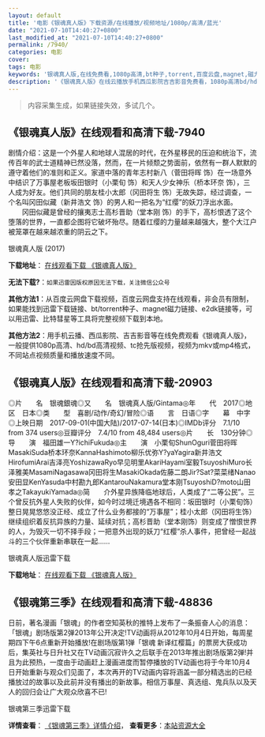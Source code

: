 ```yaml
---
layout: default
title: '电影《银魂真人版》下载资源/在线播放/视频地址/1080p/高清/蓝光'
date: "2021-07-10T14:40:27+0800"
last_modified_at: "2021-07-10T14:40:27+0800"
permalink: /7940/
categories: 电影
cover:
tags: 电影
keywords: '银魂真人版,在线免费看,1080p高清,bt种子,torrent,百度云盘,magnet,磁力链,迅雷下载资源'
description: '《银魂真人版》在线云播放手机西瓜影院吉吉影音免费看，1080p高清bd/hd未删减完整版和tc抢先枪版，mkv/mp4格式，附带bt/torrent种子、magnet/磁力链、百度云盘、网盘资源迅雷下载链接'
---
```


>内容采集生成，如果链接失效，多试几个。


## 《银魂真人版》在线观看和高清下载-7940

剧情介绍：这是一个外星人和地球人混居的时代，在外星移民的压迫和统治下，流传百年的武士道精神已然没落，然而，在一片倾颓之势面前，依然有一群人默默的遵守着他们的准则和正义。家道中落的青年志村新八（菅田将晖 饰）在一场意外中结识了万事屋老板坂田银时（小栗旬 饰）和天人少女神乐（桥本环奈 饰），三人成为好友。他们共同的朋友桂小太郎（冈田将生 饰）无故失踪，经过调查，一个名叫冈田似藏（新井浩文 饰）的男人和一把名为“红缨”的妖刀浮出水面。      　　冈田似藏是曾经的攘夷志士高杉晋助（堂本刚 饰）的手下，高杉恨透了这个堕落的世界，一直都企图将它破坏殆尽。随着红缨的力量越来越强大，整个大江户被笼罩在越来越浓重的阴云之下。


银魂真人版 (2017)

**下载地址**： [在线观看下载 《银魂真人版》](https://www.btbtdy.me/btdy/dy11758.html) 


**无法下载?**：`如果迅雷因版权原因无法下载，关注微信公众号 `

**其他方法1**：从百度云网盘下载视频，百度云网盘支持在线观看，非会员有限制，如果能找到迅雷下载链接、bt/torrent种子、magnet磁力链接、e2dk链接等，可以用迅雷、比特彗星等工具将完整视频下载到本地。

**其他方法2**：用手机云播、西瓜影院、吉吉影音等在线免费观看《银魂真人版》，一般提供1080p高清、hd/bd高清视频、tc抢先版视频，视频为mkv或mp4格式，不同站点视频质量和播放速度不同。


## 《银魂真人版》在线观看和高清下载-20903

◎片　　名　银魂銀魂◎又　　名　银魂真人版/Gintama◎年　　代　2017◎地　　区　日本◎类　　型　喜剧/动作/奇幻/冒险◎语　　言　日语◎字　　幕　中字◎上映日期　2017-09-01(中国大陆)/2017-07-14(日本)◎IMDb评分　7.1/10 from 374 users◎豆瓣评分　7.4/10 from 48,484 users◎片　　长　130分钟◎导　　演　福田雄一Y?ichiFukuda◎主　　演　小栗旬ShunOguri菅田将晖MasakiSuda桥本环奈KannaHashimoto柳乐优弥Y?yaYagira新井浩文HirofumiArai吉泽亮YoshizawaRyo早见明里AkariHayami室毅TsuyoshiMuro长泽雅美MasamiNagasawa冈田将生MasakiOkada佐藤二朗Jir?Sat?菜菜绪Nanao安田显KenYasuda中村勘九郎KantarouNakamura堂本刚TsuyoshiD?moto山田孝之TakayukiYamada◎简　　介外星异族降临地球后，人类成了“二等公民”。三个曾反抗外星人失败的伙伴，如今时过境迁境遇各不相同：坂田银时（小栗旬饰）整日晃晃悠悠没正经、成立了什么业务都接的“万事屋”；桂小太郎（冈田将生饰）继续组织着反抗异族的力量、延续对抗；高杉晋助（堂本刚饰）则变成了憎恨世界的人，为毁灭一切不择手段；一把意外出现的妖刀“红樱”杀人事件，把曾经一起战斗的三个伙伴重新串联在一起……


银魂真人版迅雷下载

**下载地址**： [在线观看下载 《银魂真人版》](https://www.993dy.com//vod-detail-id-27573.html) 


## 《银魂第三季》在线观看和高清下载-48836

日前，著名漫画「银魂」的作者空知英秋的推特上发布了一条振奋人心的消息：「银魂」剧场版第2弹2013年公开决定!TV动画将从2012年10月4日开始，每周星期四下午6点重新开始播放!在剧场版第1弹「银魂 新译红樱篇」的票房大获成功后，集英社与日升社又在TV动画沉寂许久之后联手在2013年推出剧场版第2弹!并且为此预热，一度由于动画赶上漫画进度而暂停播放的TV动画也将于今年10月4日开始重新与观众们见面了，本次再开的TV动画内容将涵盖一部分精选出的已经播放过的故事以及此前并没有播出的新故事。相信万事屋、真选组、鬼兵队以及天人的回归会让广大观众欣喜不已!


银魂第三季迅雷下载

**详情查看**： [《银魂第三季》详情介绍](/movie/48836/)， **查看更多**：[本站资源大全](/movie/t/all/)

